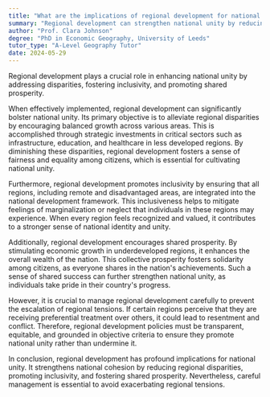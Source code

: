 ```yaml
---
title: "What are the implications of regional development for national unity?"
summary: "Regional development can strengthen national unity by reducing disparities, fostering inclusivity, and promoting shared prosperity."
author: "Prof. Clara Johnson"
degree: "PhD in Economic Geography, University of Leeds"
tutor_type: "A-Level Geography Tutor"
date: 2024-05-29
---
```


Regional development plays a crucial role in enhancing national unity by addressing disparities, fostering inclusivity, and promoting shared prosperity.

When effectively implemented, regional development can significantly bolster national unity. Its primary objective is to alleviate regional disparities by encouraging balanced growth across various areas. This is accomplished through strategic investments in critical sectors such as infrastructure, education, and healthcare in less developed regions. By diminishing these disparities, regional development fosters a sense of fairness and equality among citizens, which is essential for cultivating national unity.

Furthermore, regional development promotes inclusivity by ensuring that all regions, including remote and disadvantaged areas, are integrated into the national development framework. This inclusiveness helps to mitigate feelings of marginalization or neglect that individuals in these regions may experience. When every region feels recognized and valued, it contributes to a stronger sense of national identity and unity.

Additionally, regional development encourages shared prosperity. By stimulating economic growth in underdeveloped regions, it enhances the overall wealth of the nation. This collective prosperity fosters solidarity among citizens, as everyone shares in the nation's achievements. Such a sense of shared success can further strengthen national unity, as individuals take pride in their country's progress.

However, it is crucial to manage regional development carefully to prevent the escalation of regional tensions. If certain regions perceive that they are receiving preferential treatment over others, it could lead to resentment and conflict. Therefore, regional development policies must be transparent, equitable, and grounded in objective criteria to ensure they promote national unity rather than undermine it.

In conclusion, regional development has profound implications for national unity. It strengthens national cohesion by reducing regional disparities, promoting inclusivity, and fostering shared prosperity. Nevertheless, careful management is essential to avoid exacerbating regional tensions.
    